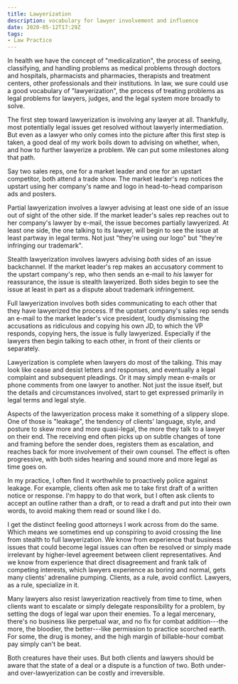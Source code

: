 ```yaml
---
title: Lawyerization
description: vocabulary for lawyer involvement and influence
date: 2020-05-12T17:29Z
tags:
- Law Practice
---
```


In health we have the concept of "medicalization", the process of seeing, classifying, and handling problems as medical problems through doctors and hospitals, pharmacists and pharmacies, therapists and treatment centers, other professionals and their institutions.  In law, we sure could use a good vocabulary of "lawyerization", the process of treating problems as legal problems for lawyers, judges, and the legal system more broadly to solve.

The first step toward lawyerization is involving any lawyer at all.  Thankfully, most potentially legal issues get resolved without lawyerly intermediation.  But even as a lawyer who only comes into the picture after this first step is taken, a good deal of my work boils down to advising on whether, when, and how to further lawyerize a problem.  We can put some milestones along that path.

Say two sales reps, one for a market leader and one for an upstart competitor, both attend a trade show.  The market leader's rep notices the upstart using her company's name and logo in head-to-head comparison ads and posters.

Partial lawyerization involves a lawyer advising at least one side of an issue out of sight of the other side.  If the market leader's sales rep reaches out to her company's lawyer by e-mail, the issue becomes partially lawyerized.  At least one side, the one talking to its lawyer, will begin to see the issue at least partway in legal terms. Not just "they're using our logo" but "they're infringing our trademark".

Stealth lawyerization involves lawyers advising _both_ sides of an issue backchannel.  If the market leader's rep makes an accusatory comment to the upstart company's rep, who then sends an e-mail to _his_ lawyer for reassurance, the issue is stealth lawyerized.  Both sides begin to see the issue at least in part as a dispute about trademark infringement.

Full lawyerization involves both sides communicating to each other that they have lawyerized the process.  If the upstart company's sales rep sends an e-mail to the market leader's vice president, loudly dismissing the accusations as ridiculous and copying his own JD, to which the VP responds, copying hers, the issue is fully lawyerized.  Especially if the lawyers then begin talking to each other, in front of their clients or separately.

Lawyerization is complete when lawyers do most of the talking.  This may look like cease and desist letters and responses, and eventually a legal complaint and subsequent pleadings.  Or it may simply mean e-mails or phone comments from one lawyer to another.  Not just the issue itself, but the details and circumstances involved, start to get expressed primarily in legal terms and legal style.

Aspects of the lawyerization process make it something of a slippery slope.  One of those is "leakage", the tendency of clients' language, style, and posture to skew more and more quasi-legal, the more they talk to a lawyer on their end.  The receiving end often picks up on subtle changes of tone and framing before the sender does, registers them as escalation, and reaches back for more involvement of their own counsel.  The effect is often progressive, with both sides hearing and sound more and more legal as time goes on.

In my practice, I often find it worthwhile to proactively police against leakage.  For example, clients often ask me to take first draft of a written notice or response.  I'm happy to do that work, but I often ask clients to accept an outline rather than a draft, or to read a draft and put into their own words, to avoid making them read or sound like I do.

I get the distinct feeling good attorneys I work across from do the same.  Which means we sometimes end up conspiring to avoid crossing the line from stealth to full lawyerization.  We know from experience that business issues that could become legal issues can often be resolved or simply made irrelevant by higher-level agreement between client representatives.  And we know from experience that direct disagreement and frank talk of competing interests, which lawyers experience as boring and normal, gets many clients' adrenaline pumping.  Clients, as a rule, avoid conflict.  Lawyers, as a rule, specialize in it.

Many lawyers also resist lawyerization reactively from time to time, when clients want to escalate or simply delegate responsibility for a problem, by setting the dogs of legal war upon their enemies.  To a legal mercenary, there's no business like perpetual war, and no fix for combat addition---the more, the bloodier, the better---like permission to practice scorched earth.  For some, the drug is money, and the high margin of billable-hour combat pay simply can't be beat.

Both creatures have their uses.  But both clients and lawyers should be aware that the state of a deal or a dispute is a function of two.  Both under- and over-lawyerization can be costly and irreversible.
